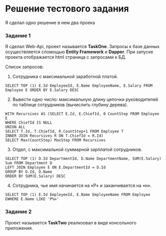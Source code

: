 # Решение тестового задания

Я сделал одно решение в нем два проека

### Задание 1
Я сделал Web-Api, проект называется **TaskOne**. Запросы к базе данных осуществляется спомощью **Entity Framework** и **Dapper**. При запуске проекта отображается html страница с запросами к БД.

Список запросов:

1. Сотрудника с максимальной заработной платой.
```
SELECT TOP (1) E.Id EmpleyeeId, E.Name EmployeeName, E.Salary FROM Employee E ORDER BY E.Salary DESC
```
2. Вывести одно число: максимальную длину цепочки руководителей по таблице сотрудников (вычислить глубину дерева).
```
WITH Recursives AS (SELECT E.Id, E.ChiefId, 0 CountStep FROM Employee E 
WHERE ChiefId IS NULL
UNION ALL
SELECT T.Id, T.ChiefId, R.CountStep+1 FROM Employee T 
INNER JOIN Recursives R ON T.ChiefId = R.Id)
SELECT Max(CountStep) MaxStep FROM Recursives
```
3. Отдел, с максимальной суммарной зарплатой сотрудников.
```
SELECT TOP (1) D.Id DepartmentId, D.Name DepartmentName, SUM(E.Salary) Sum FROM Department D 
LEFT JOIN Employee E ON E.DepartmentId = D.Id 
GROUP BY D.Id, D.Name 
ORDER BY SUM(E.Salary) DESC
```
4. Сотрудника, чье имя начинается на «Р» и заканчивается на «н».
```
SELECT TOP (1) E.Id EmpleyeeId, E.Name EmployeeName FROM Employee EWHERE E.Name LIKE 'Р%н'
```

### Задание 2
Проект называется **TaskTwo** реализовал в виде консольного приложения.
